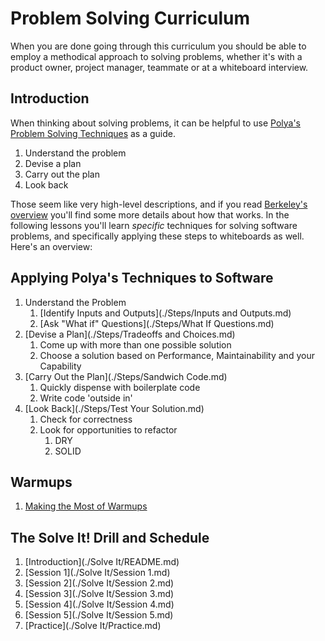 # Problem Solving Curriculum

When you are done going through this curriculum you should be able to employ a methodical approach to solving problems, whether it's with a product owner, project manager, teammate or at a whiteboard interview.

## Introduction

When thinking about solving problems, it can be helpful to use [Polya's Problem Solving Techniques](https://math.berkeley.edu/~gmelvin/polya.pdf) as a guide.

1. Understand the problem
1. Devise a plan
1. Carry out the plan
1. Look back

Those seem like very high-level descriptions, and if you read [Berkeley's overview](https://math.berkeley.edu/~gmelvin/polya.pdf) you'll find some more details about how that works.  In the following lessons you'll learn _specific_ techniques for solving software problems, and specifically applying these steps to whiteboards as well.  Here's an overview:

## Applying Polya's Techniques to Software

1. Understand the Problem
   1. [Identify Inputs and Outputs](./Steps/Inputs and Outputs.md)
   1. [Ask "What if" Questions](./Steps/What If Questions.md)
1. [Devise a Plan](./Steps/Tradeoffs and Choices.md)
   1. Come up with more than one possible solution
   1. Choose a solution based on Performance, Maintainability and your Capability
1. [Carry Out the Plan](./Steps/Sandwich Code.md)
   1. Quickly dispense with boilerplate code
   1. Write code 'outside in'
1. [Look Back](./Steps/Test Your Solution.md)
   1. Check for correctness
   1. Look for opportunities to refactor
      1. DRY
      1. SOLID

## Warmups

1. [Making the Most of Warmups](./Warmups.md)

## The **Solve It!** Drill and Schedule

1. [Introduction](./Solve It/README.md)
1. [Session 1](./Solve It/Session 1.md)
1. [Session 2](./Solve It/Session 2.md)
1. [Session 3](./Solve It/Session 3.md)
1. [Session 4](./Solve It/Session 4.md)
1. [Session 5](./Solve It/Session 5.md)
1. [Practice](./Solve It/Practice.md)
